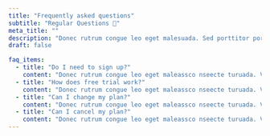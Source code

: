 ```yaml
---
title: "Frequently asked questions"
subtitle: "Regular Questions 📣"
meta_title: ""
description: "Donec rutrum congue leo eget malesuada. Sed porttitor porta. Vivamus suscit tortor eget felis porttitor volutpat. Lorem ipsum dolor sit amet"
draft: false

faq_items:
  - title: "Do I need to sign up?"
    content: "Donec rutrum congue leo eget maleassco nseecte turuada. Vestib ulum amet dui. Sed porttitor le ctus nibh. Vivamus suscipit malesuada. Lorem ipsum."
  - title: "How does free trial work?"
    content: "Donec rutrum congue leo eget maleassco nseecte turuada. Vestib ulum amet dui. Sed porttitor le ctus nibh. Vivamus suscipit malesuada. Lorem ipsum."
  - title: "Can I change my plan?"
    content: "Donec rutrum congue leo eget maleassco nseecte turuada. Vestib ulum amet dui. Sed porttitor le ctus nibh. Vivamus suscipit malesuada. Lorem ipsum."
  - title: "Can I cancel my plan?"
    content: "Donec rutrum congue leo eget maleassco nseecte turuada. Vestib ulum amet dui. Sed porttitor le ctus nibh. Vivamus suscipit malesuada. Lorem ipsum."
---
```

